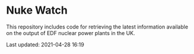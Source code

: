 # Nuke Watch

This repository includes code for retrieving the latest information available on the output of EDF nuclear power plants in the UK.

Last updated: 2021-04-28 16:19